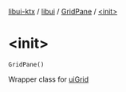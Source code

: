 [libui-ktx](../../index.md) / [libui](../index.md) / [GridPane](index.md) / [&lt;init&gt;](./-init-.md)

# &lt;init&gt;

`GridPane()`

Wrapper class for [uiGrid](#)

